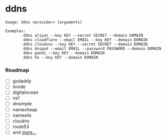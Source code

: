 # ddns
```
Usage: ddns <provider> [arguments]

Examples:
        ddns aliyun --key KEY --secret SECRET --domain DOMAIN
        ddns cloudflare --email EMAIL --key KEY --domain DOMAIN
        ddns cloudxns --key KEY --secret SECRET --domain DOMAIN
        ddns dnspod --email EMAIL --password PASSWORD --domain DOMAIN
        ddns gandi --key KEY --domain DOMAIN
        ddns he --key KEY --domain DOMAIN
```
### Roadmap
- [ ] godaddy
- [ ] linode
- [ ] digitalocean
- [ ] ns1
- [ ] dnsimple
- [ ] namecheap
- [ ] namesilo
- [ ] cloudns
- [ ] route53
- [ ] and [more...](https://github.com/Neilpang/acme.sh/tree/master/dnsapi)
